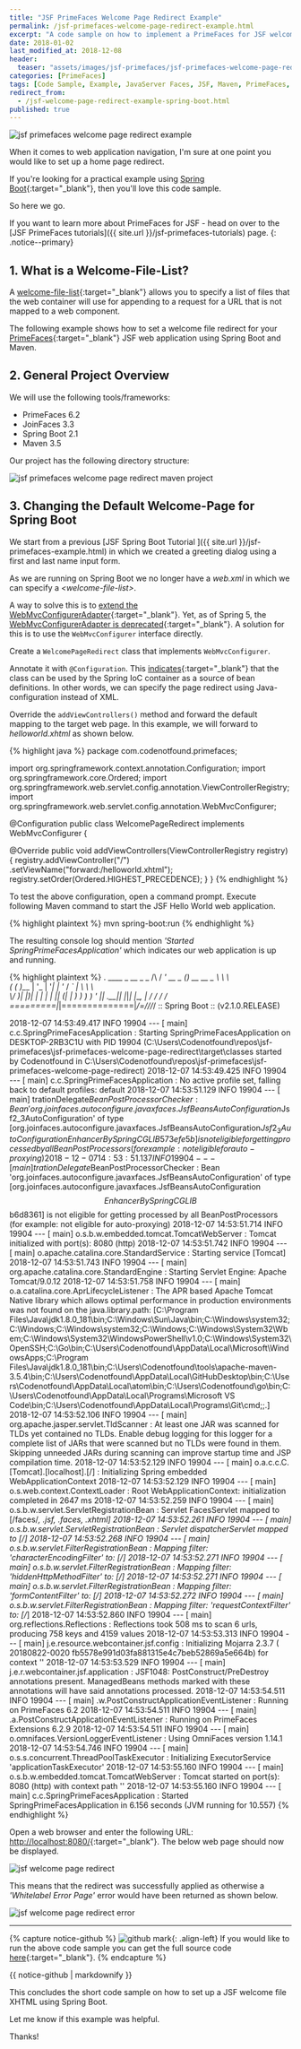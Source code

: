 ```yaml
---
title: "JSF PrimeFaces Welcome Page Redirect Example"
permalink: /jsf-primefaces-welcome-page-redirect-example.html
excerpt: "A code sample on how to implement a PrimeFaces for JSF welcome page redirect using Spring Boot."
date: 2018-01-02
last_modified_at: 2018-12-08
header:
  teaser: "assets/images/jsf-primefaces/jsf-primefaces-welcome-page-redirect-example.png"
categories: [PrimeFaces]
tags: [Code Sample, Example, JavaServer Faces, JSF, Maven, PrimeFaces, Redirect, Spring Boot, Welcome File, Welcome Page]
redirect_from:
  - /jsf-welcome-page-redirect-example-spring-boot.html
published: true
---
```


<img src="{{ site.url }}/assets/images/jsf-primefaces/jsf-primefaces-welcome-page-redirect-example.png" alt="jsf primefaces welcome page redirect example" class="align-right title-image">

When it comes to web application navigation, I'm sure at one point you would like to set up a home page redirect.

If you're looking for a practical example using [Spring Boot](https://spring.io/projects/spring-boot){:target="_blank"}, then you'll love this code sample.

So here we go.

If you want to learn more about PrimeFaces for JSF - head on over to the [JSF PrimeFaces tutorials]({{ site.url }}/jsf-primefaces-tutorials) page.
{: .notice--primary}

## 1. What is a Welcome-File-List?

A [welcome-file-list](https://docs.oracle.com/cd/E19798-01/821-1841/bnaer/index.html){:target="_blank"} allows you to specify a list of files that the web container will use for appending to a request for a URL that is not mapped to a web component.

The following example shows how to set a welcome file redirect for your [PrimeFaces](http://primefaces.org/){:target="_blank"} JSF web application using Spring Boot and Maven.

## 2. General Project Overview

We will use the following tools/frameworks:
* PrimeFaces 6.2
* JoinFaces 3.3
* Spring Boot 2.1
* Maven 3.5

Our project has the following directory structure:

<img src="{{ site.url }}/assets/images/jsf-primefaces/jsf-primefaces-welcome-page-redirect-maven-project.png" alt="jsf primefaces welcome page redirect maven project">

## 3. Changing the Default Welcome-Page for Spring Boot

We start from a previous [JSF Spring Boot Tutorial ]({{ site.url }}/jsf-primefaces-example.html) in which we created a greeting dialog using a first and last name input form.

As we are running on Spring Boot we no longer have a <var>web.xml</var> in which we can specify a <var>&lt;welcome-file-list&gt;</var>.

A way to solve this is to [extend the WebMvcConfigurerAdapter](https://stackoverflow.com/a/29054676/4201470){:target="_blank"}. Yet, as of Spring 5, the [WebMvcConfigurerAdapter is deprecated](https://www.baeldung.com/web-mvc-configurer-adapter-deprecated){:target="_blank"}. A solution for this is to use the `WebMvcConfigurer` interface directly.

Create a `WelcomePageRedirect` class that implements `WebMvcConfigurer`.

Annotate it with `@Configuration`. This [indicates](https://docs.spring.io/spring/docs/5.1.2.RELEASE/spring-framework-reference/core.html#beans-java-basic-concepts){:target="_blank"} that the class can be used by the Spring IoC container as a source of bean definitions. In other words, we can specify the page redirect using Java-configuration instead of XML.

Override the `addViewControllers()` method and forward the default mapping to the target web page. In this example, we will forward to <var>helloworld.xhtml</var> as shown below.

{% highlight java %}
package com.codenotfound.primefaces;

import org.springframework.context.annotation.Configuration;
import org.springframework.core.Ordered;
import org.springframework.web.servlet.config.annotation.ViewControllerRegistry;
import org.springframework.web.servlet.config.annotation.WebMvcConfigurer;

@Configuration
public class WelcomePageRedirect implements WebMvcConfigurer {

  @Override
  public void addViewControllers(ViewControllerRegistry registry) {
    registry.addViewController("/")
        .setViewName("forward:/helloworld.xhtml");
    registry.setOrder(Ordered.HIGHEST_PRECEDENCE);
  }
}
{% endhighlight %}

To test the above configuration, open a command prompt. Execute following Maven command to start the JSF Hello World web application.

{% highlight plaintext %}
mvn spring-boot:run
{% endhighlight %}

The resulting console log should mention <var>'Started SpringPrimeFacesApplication'</var> which indicates our web application is up and running.

{% highlight plaintext %}
.   ____          _            __ _ _
/\\ / ___'_ __ _ _(_)_ __  __ _ \ \ \ \
( ( )\___ | '_ | '_| | '_ \/ _` | \ \ \ \
\\/  ___)| |_)| | | | | || (_| |  ) ) ) )
'  |____| .__|_| |_|_| |_\__, | / / / /
=========|_|==============|___/=/_/_/_/
:: Spring Boot ::        (v2.1.0.RELEASE)

2018-12-07 14:53:49.417  INFO 19904 --- [           main] c.c.SpringPrimeFacesApplication          : Starting SpringPrimeFacesApplication on DESKTOP-2RB3C1U with PID 19904 (C:\Users\Codenotfound\repos\jsf-primefaces\jsf-primefaces-welcome-page-redirect\target\classes started by Codenotfound in C:\Users\Codenotfound\repos\jsf-primefaces\jsf-primefaces-welcome-page-redirect)
2018-12-07 14:53:49.425  INFO 19904 --- [           main] c.c.SpringPrimeFacesApplication          : No active profile set, falling back to default profiles: default
2018-12-07 14:53:51.129  INFO 19904 --- [           main] trationDelegate$BeanPostProcessorChecker : Bean 'org.joinfaces.autoconfigure.javaxfaces.JsfBeansAutoConfiguration$Jsf2_3AutoConfiguration' of type [org.joinfaces.autoconfigure.javaxfaces.JsfBeansAutoConfiguration$Jsf2_3AutoConfiguration$$EnhancerBySpringCGLIB$$573efe5b] is not eligible for getting processed by all BeanPostProcessors (for example: not eligible for auto-proxying)
2018-12-07 14:53:51.137  INFO 19904 --- [           main] trationDelegate$BeanPostProcessorChecker : Bean 'org.joinfaces.autoconfigure.javaxfaces.JsfBeansAutoConfiguration' of type [org.joinfaces.autoconfigure.javaxfaces.JsfBeansAutoConfiguration$$EnhancerBySpringCGLIB$$b6d8361] is not eligible for getting processed by all BeanPostProcessors (for example: not eligible for auto-proxying)
2018-12-07 14:53:51.714  INFO 19904 --- [           main] o.s.b.w.embedded.tomcat.TomcatWebServer  : Tomcat initialized with port(s): 8080 (http)
2018-12-07 14:53:51.742  INFO 19904 --- [           main] o.apache.catalina.core.StandardService   : Starting service [Tomcat]
2018-12-07 14:53:51.743  INFO 19904 --- [           main] org.apache.catalina.core.StandardEngine  : Starting Servlet Engine: Apache Tomcat/9.0.12
2018-12-07 14:53:51.758  INFO 19904 --- [           main] o.a.catalina.core.AprLifecycleListener   : The APR based Apache Tomcat Native library which allows optimal performance in production environments was not found on the java.library.path: [C:\Program Files\Java\jdk1.8.0_181\bin;C:\Windows\Sun\Java\bin;C:\Windows\system32;C:\Windows;C:\Windows\system32;C:\Windows;C:\Windows\System32\Wbem;C:\Windows\System32\WindowsPowerShell\v1.0\;C:\Windows\System32\OpenSSH\;C:\Go\bin;C:\Users\Codenotfound\AppData\Local\Microsoft\WindowsApps;C:\Program Files\Java\jdk1.8.0_181\bin;C:\Users\Codenotfound\tools\apache-maven-3.5.4\bin;C:\Users\Codenotfound\AppData\Local\GitHubDesktop\bin;C:\Users\Codenotfound\AppData\Local\atom\bin;C:\Users\Codenotfound\go\bin;C:\Users\Codenotfound\AppData\Local\Programs\Microsoft VS Code\bin;C:\Users\Codenotfound\AppData\Local\Programs\Git\cmd;;.]
2018-12-07 14:53:52.106  INFO 19904 --- [           main] org.apache.jasper.servlet.TldScanner     : At least one JAR was scanned for TLDs yet contained no TLDs. Enable debug logging for this logger for a complete list of JARs that were scanned but no TLDs were found in them. Skipping unneeded JARs during scanning can improve startup time and JSP compilation time.
2018-12-07 14:53:52.129  INFO 19904 --- [           main] o.a.c.c.C.[Tomcat].[localhost].[/]       : Initializing Spring embedded WebApplicationContext
2018-12-07 14:53:52.129  INFO 19904 --- [           main] o.s.web.context.ContextLoader            : Root WebApplicationContext: initialization completed in 2647 ms
2018-12-07 14:53:52.259  INFO 19904 --- [           main] o.s.b.w.servlet.ServletRegistrationBean  : Servlet FacesServlet mapped to [/faces/*, *.jsf, *.faces, *.xhtml]
2018-12-07 14:53:52.261  INFO 19904 --- [           main] o.s.b.w.servlet.ServletRegistrationBean  : Servlet dispatcherServlet mapped to [/]
2018-12-07 14:53:52.268  INFO 19904 --- [           main] o.s.b.w.servlet.FilterRegistrationBean   : Mapping filter: 'characterEncodingFilter' to: [/*]
2018-12-07 14:53:52.271  INFO 19904 --- [           main] o.s.b.w.servlet.FilterRegistrationBean   : Mapping filter: 'hiddenHttpMethodFilter' to: [/*]
2018-12-07 14:53:52.271  INFO 19904 --- [           main] o.s.b.w.servlet.FilterRegistrationBean   : Mapping filter: 'formContentFilter' to: [/*]
2018-12-07 14:53:52.272  INFO 19904 --- [           main] o.s.b.w.servlet.FilterRegistrationBean   : Mapping filter: 'requestContextFilter' to: [/*]
2018-12-07 14:53:52.860  INFO 19904 --- [           main] org.reflections.Reflections              : Reflections took 508 ms to scan 6 urls, producing 758 keys and 4159 values
2018-12-07 14:53:53.313  INFO 19904 --- [           main] j.e.resource.webcontainer.jsf.config     : Initializing Mojarra 2.3.7 ( 20180822-0020 fb5578e991d03fa881315e4c7beb52869a5e664b) for context ''
2018-12-07 14:53:53.529  INFO 19904 --- [           main] j.e.r.webcontainer.jsf.application       : JSF1048: PostConstruct/PreDestroy annotations present.  ManagedBeans methods marked with these annotations will have said annotations processed.
2018-12-07 14:53:54.511  INFO 19904 --- [           main] .w.PostConstructApplicationEventListener : Running on PrimeFaces 6.2
2018-12-07 14:53:54.511  INFO 19904 --- [           main] .a.PostConstructApplicationEventListener : Running on PrimeFaces Extensions 6.2.9
2018-12-07 14:53:54.511  INFO 19904 --- [           main] o.omnifaces.VersionLoggerEventListener   : Using OmniFaces version 1.14.1
2018-12-07 14:53:54.746  INFO 19904 --- [           main] o.s.s.concurrent.ThreadPoolTaskExecutor  : Initializing ExecutorService 'applicationTaskExecutor'
2018-12-07 14:53:55.160  INFO 19904 --- [           main] o.s.b.w.embedded.tomcat.TomcatWebServer  : Tomcat started on port(s): 8080 (http) with context path ''
2018-12-07 14:53:55.160  INFO 19904 --- [           main] c.c.SpringPrimeFacesApplication          : Started SpringPrimeFacesApplication in 6.156 seconds (JVM running for 10.557)
{% endhighlight %}

Open a web browser and enter the following URL: [http://localhost:8080/](http://localhost:8080/){:target="_blank"}. The below web page should now be displayed.

<img src="{{ site.url }}/assets/images/jsf-primefaces/jsf-welcome-page-redirect.png" alt="jsf welcome page redirect">

This means that the redirect was successfully applied as otherwise a <var>'Whitelabel Error Page'</var> error would have been returned as shown below.

<img src="{{ site.url }}/assets/images/jsf-primefaces/jsf-welcome-page-redirect-error.png" alt="jsf welcome page redirect error">

---

{% capture notice-github %}
![github mark](/assets/images/logos/github-mark.png){: .align-left}
If you would like to run the above code sample you can get the full source code [here](https://github.com/code-not-found/jsf-primefaces/tree/master/jsf-welcome-page-redirect){:target="_blank"}.
{% endcapture %}
<div class="notice--info">{{ notice-github | markdownify }}</div>

This concludes the short code sample on how to set up a JSF welcome file XHTML using Spring Boot.

Let me know if this example was helpful.

Thanks!
